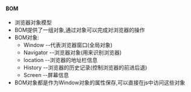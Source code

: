 #### BOM

- 浏览器对象模型
- BOM提供了一组对象,通过对象可以完成对浏览器的操作
- BOM对象:
  - Window --代表浏览器窗口(全局对象)
  - Navigator --浏览器对象(用来识别浏览器)
  - location --浏览器的地址栏信息
  - History --浏览器的历史记录(控制浏览器的前进后退)
  - Screen --屏幕信息
- BOM对象都是作为Window对象的属性保存,可以直接在js中访问这些对象